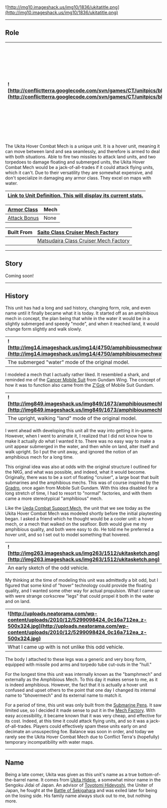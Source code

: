 ![http://img10.imageshack.us/img10/1836/ukitatitle.png](http://img10.imageshack.us/img10/1836/ukitatitle.png)


---


## Role ##

|![http://conflictterra.googlecode.com/svn/games/CT/unitpics/bhovermech.png](http://conflictterra.googlecode.com/svn/games/CT/unitpics/bhovermech.png)|Hover-equipped "mech" that is able to instantly move between land and sea.  Armed with both missiles and torpedoes.|
|:----------------------------------------------------------------------------------------------------------------------------------------------------|:------------------------------------------------------------------------------------------------------------------|

The Ukita Hover Combat Mech is a unique unit.  It is a hover unit, meaning it can move between land and sea seamlessly, and therefore is armed to deal with both situations.  Able to fire two missiles to attack land units, and two torpedoes to damage floating and submerged units, the Ukita Hover Combat Mech would be a jack-of-all-trades if it could attack flying units, which it can't.  Due to their versatility they are somewhat expensive, and don't specialize in damaging any armor class.  They excel on maps with water.

|[Link to Unit Definition.  This will display its current stats.](http://code.google.com/p/conflictterra/source/browse/games/CT/units/bhovermech.lua)|
|:---------------------------------------------------------------------------------------------------------------------------------------------------|

|[Armor Class](http://code.google.com/p/conflictterra/wiki/ArmorSystem)|Mech|
|:---------------------------------------------------------------------|:---|
|[Attack Bonus](http://code.google.com/p/conflictterra/wiki/ArmorSystem)|None|

|Built From|[Saito Class Cruiser Mech Factory](http://code.google.com/p/conflictterra/wiki/NKGSaitoClassCruiser)|
|:---------|:---------------------------------------------------------------------------------------------------|
|          |[Matsudaira Class Cruiser Mech Factory](http://code.google.com/p/conflictterra/wiki/NKGMatsudairaClassCruiser)|


---


## Story ##
Coming soon!


---


## History ##
This unit has had a long and sad history, changing form, role, and even name until it finally became what it is today.  It started off as an amphibious mech in concept, the plan being that while in the water it would be in a slightly submerged and speedy "mode", and when it reached land, it would change form slightly and walk slowly.

|![http://img14.imageshack.us/img14/4750/amphibiousmechwater.png](http://img14.imageshack.us/img14/4750/amphibiousmechwater.png)|
|:------------------------------------------------------------------------------------------------------------------------------|
|The submerged "water" mode of the original model.                                                                              |

I modeled a mech that I actually rather liked.  It resembled a shark, and reminded me of the [Cancer Mobile Suit](http://en.wikipedia.org/wiki/List_of_Mobile_Suit_Gundam_Wing_mobile_units#OZ-08MMS_Cancer) from Gundam Wing.  The concept of how it was to function also came from the [Z'Gok](http://en.wikipedia.org/wiki/List_of_Mobile_Suit_Gundam_mobile_weapons#Z.27Gok) of Mobile Suit Gundam.

|![http://img849.imageshack.us/img849/1673/amphibiousmechland.png](http://img849.imageshack.us/img849/1673/amphibiousmechland.png)|
|:--------------------------------------------------------------------------------------------------------------------------------|
|The upright, walking "land" mode of the original model.                                                                          |

I went ahead with developing this unit all the way into getting it in-game.  However, when I went to animate it, I realized that I did not know how to make it actually _do_ what I wanted it to.  There was no easy way to make a unit appear submerged in the water, and then while on land, alter itself and walk upright.  So I put the unit away, and ignored the notion of an amphibious mech for a long time.

This original idea was also at odds with the original structure I outlined for the NKG, and what was possible, and indeed, what it would become.  Originally, there was to be a sort of floating "cruiser", a large boat that built submarines and the amphibious mechs.  This was of course inspired by the [Gradro](http://en.wikipedia.org/wiki/List_of_Mobile_Suit_Gundam_mobile_weapons#Gradro), once again from Mobile Suit Gundam.  With this idea disabled for a long stretch of time, I had to resort to "normal" factories, and with them came a more stereotypical "amphibious" mech.

Like the [Ueda Combat Support Mech](http://code.google.com/p/conflictterra/wiki/NKGUedaCombatSupportMech), the unit that we see today as the Ukita Hover Combat Mech was modeled shortly before the initial playtesting began.  I asked a friend which he thought would be a cooler unit:  a hover mech, or a mech that walked on the seafloor.  Both would give me my amphibious quality, and both were easy to do.  He told me he preferred a hover unit, and so I set out to model something that hovered.

|![http://img263.imageshack.us/img263/1512/ukitasketch.png](http://img263.imageshack.us/img263/1512/ukitasketch.png)|
|:------------------------------------------------------------------------------------------------------------------|
|An early sketch of the odd vehicle.                                                                                |

My thinking at the time of modeling this unit was admittedly a bit odd, but I figured that some kind of "hover" technology could provide the floating quality, and I wanted some other way for actual propulsion.  What I came up with were strange corkscrew "legs" that could propel it both in the water and on land.

|![http://uploads.neatorama.com/wp-content/uploads/2010/12/5299098424_0c16a712ea_z-500x324.jpg](http://uploads.neatorama.com/wp-content/uploads/2010/12/5299098424_0c16a712ea_z-500x324.jpg)|
|:------------------------------------------------------------------------------------------------------------------------------------------------------------------------------------------|
|What I came up with is not unlike this odd vehicle.                                                                                                                                        |

The body I attached to these legs was a generic and very boxy form, equipped with missile pod arms and torpedo tube cut-outs in the "hull."

For the longest time this unit was internally known as the "bamphmech" and externally as the Amphibious Mech.  To this day it makes sense to me, as it is indeed amphibious.  However, the fact that it is actually a hover unit confused and upset others to the point that one day I changed its internal name to "bhovermech" and its external name to match it.

For a period of time, this unit was only built from the [Submarine Pens](http://code.google.com/p/conflictterra/wiki/NKGSubmarinePens).  It saw limited use, so I decided it made sense to put it in the [Mech Factory](http://code.google.com/p/conflictterra/wiki/NKGMechFactory).  With easy accessibility, it became known that it was very cheap, and effective for its cost.  Indeed, at this time it could attack flying units, and so it was a jack-of-all-trades.  Players could effectively spam these units early on and decimate an unsuspecting foe.  Balance was soon in order, and today we rarely see the Ukita Hover Combat Mech due to Conflict Terra's (hopefully) temporary incompatibility with water maps.


---


## Name ##
Being a late comer, Ukita was given as this unit's name as a true bottom-of-the-barrel name.  It comes from [Ukita Hideie](http://en.wikipedia.org/wiki/Ukita_Hideie), a somewhat minor name in the Sengoku Jidai of Japan.  An advisor of [Toyotomi Hideyoshi](http://en.wikipedia.org/wiki/Hideyoshi), the Uniter of Japan, he fought at the [Battle of Sekigahara](http://en.wikipedia.org/wiki/Sekigahara) and was exiled later for being on the losing side.  His family name always stuck out to me, but nothing more.